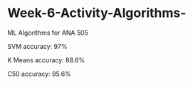 # Week-6-Activity-Algorithms-
ML Algorithms for ANA 505

SVM accuracy: 97%

K Means accuracy: 88.6%

C50 accuracy: 95.6%
